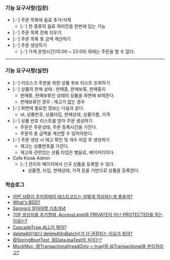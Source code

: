 ### 기능 요구사항(입문)
- [✅] 주문 목록에 음료 추가/삭제 
  - [✅] 한 종류의 음료 여러잔을 한번에 담는 기능
- [✅] 주문 목록 전체 지우기
- [✅] 주문 목록 총 금액 계산하기
- [✅] 주문 생성하기
  - [✅] 가게 운영시간(10:00 ~ 22:00) 외에는 주문을 할 수 없다.

---
### 기능 요구사항(실전)
- [✅] 키오스크 주문을 위한 상품 후보 리스트 조회하기
- [✅] 상품의 판매 상태 : 판매중, 판매보류, 판매중지
  - 판매중, 판매보류인 상태의 상품을 화면에 보여준다.
  - 판매보류인 경우 : 재고가 없는 경우
- [✅] 화면에 필요한 정보는 다음과 같다.
  - id, 상품번호, 상품타입, 판매상태, 상품이름, 가격
- [✅] 상품 번호 리스트를 받아 주문 생성하기
  - 주문은 주문상태, 주문 등록시간을 가진다.
  - 주문의 총 금액을 계산할 수 있어야한다.
- [✅] 주문 생성 시 재고 확인 및 개수 차감 후 생성하기
  - 재고는 상품번호를 가진다.
  - 재고와 관련있는 상품 타입은 병음료, 베이커리이다.
- Cafe Kiosk Admin
  - [✅] 관리자 페이지에서 신규 상품을 등록할 수 있다.
    - 상품명, 타입, 판매상태, 가격 등을 기반으로 상품을 등록한다.

### 학습로그
- [어떤 상황이 주어질때의 테스트코드는 어떻게 작성하는게 좋을까?](https://github.com/Suxxxxhyun/cafekiosk-tdd-study/blob/main/learning-log/learning-log-section2.md)
- [What's BDD?](https://github.com/Suxxxxhyun/cafekiosk-tdd-study/blob/main/learning-log/learning-log-section4.md)
- [Spring시 알아야할 기초개념](https://github.com/Suxxxxhyun/cafekiosk-tdd-study/blob/main/learning-log/learning-log-section5(1).md)
- [기본 생성자를 추가할때, AccessLevel을 PRIVATE이 아닌 PROTECTED를 하는 이유는?](https://github.com/Suxxxxhyun/cafekiosk-tdd-study/blob/main/learning-log/learning-log-section5(2).md)
- [CascadeType.ALL이 뭐야?](https://github.com/Suxxxxhyun/cafekiosk-tdd-study/blob/main/learning-log/learning-log-section5(3).md)
- [deleteAll()보다 deleteAllInBatch()가 더 권장되는 이유가 뭐야?](https://github.com/Suxxxxhyun/cafekiosk-tdd-study/blob/main/learning-log/learning-log-section5(4).md)
- [@SpringBootTest, @DataJpaTest의 차이는?](https://github.com/Suxxxxhyun/cafekiosk-tdd-study/blob/main/learning-log/learning-log-section5(5).md)
- [MockMvc, @Transactional(readOnly = true)와 @Transactional을 분리하라고?](https://github.com/Suxxxxhyun/cafekiosk-tdd-study/blob/main/learning-log/learning-log-section5(6).md)
